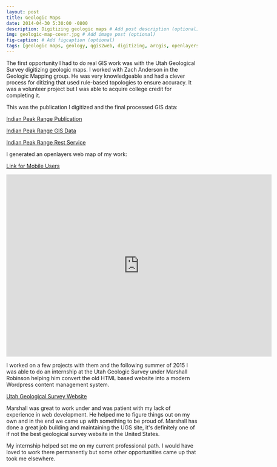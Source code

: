 ```yaml
---
layout: post
title: Geologic Maps
date: 2014-04-30 5:30:00 -0800
description: Digitizing geologic maps # Add post description (optional)
img: geologic-map-cover.jpg # Add image post (optional)
fig-caption: # Add figcaption (optional)
tags: [geologic maps, geology, qgis2web, digitizing, arcgis, openlayers]
---
```


The first opportunity I had to do real GIS work was with the Utah Geological Survey digitizing geologic maps. I worked with Zach Anderson in the Geologic Mapping group. He was very knowledgeable and had a clever process for ditizing that used rule-based topologies to ensure accuracy.  It was a volunteer project but I was able to acquire college credit for completing it.

This was the publication I digitized and the final processed GIS data:

[Indian Peak Range Publication](https://ugspub.nr.utah.gov/publications/united_states_geological_survey/geologic_maps/i/i-1795.pdf)

[Indian Peak Range GIS Data](https://ugspub.nr.utah.gov/publications/gis_maps/ofr-672.zip)

[Indian Peak Range Rest Service](https://webmaps.geology.utah.gov/arcgis/rest/services/GeolMap/30x60_Quads/MapServer/2183)

I generated an openlayers web map of my work:

[Link for Mobile Users](https://anthonyblackham.github.io/geologic-map/)

<div class="embed-container">
  <iframe
      src="https://anthonyblackham.github.io/geologic-map/"
      width="700"
      height="480"
      frameborder="0"
      allowfullscreen="">
  </iframe>
</div>

I worked on a few projects with them and the following summer of 2015 I was able to do an internship at the Utah Geologic Survey under Marshall Robinson helping him convert the old HTML based website into a modern Wordpress content management system.

[Utah Geological Survey Website](https://geology.utah.gov/)

Marshall was great to work under and was patient with my lack of experience in web development. He helped me to figure things out on my own and in the end we came up with something to be proud of. Marshall has done a great job building and maintaining the UGS site, it's definitely one of if not the best geological survey website in the United States. 

My internship helped set me on my current professional path. I would have loved to work there permanently but some other opportunities came up that took me elsewhere. 
